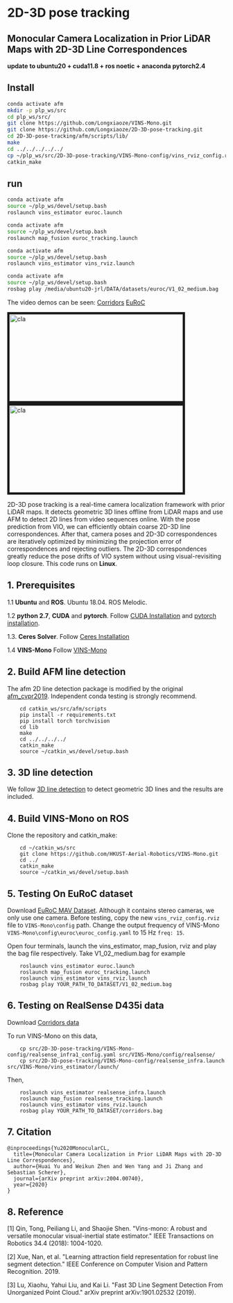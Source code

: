 # 2D-3D pose tracking
## Monocular Camera Localization in Prior LiDAR Maps with 2D-3D Line Correspondences

**update to ubuntu20 + cuda11.8 + ros noetic + anaconda pytorch2.4**

## Install
``` bash
conda activate afm
mkdir -p plp_ws/src
cd plp_ws/src/
git clone https://github.com/Longxiaoze/VINS-Mono.git
git clone https://github.com/Longxiaoze/2D-3D-pose-tracking.git
cd 2D-3D-pose-tracking/afm/scripts/lib/
make
cd ../../../../../
cp ~/plp_ws/src/2D-3D-pose-tracking/VINS-Mono-config/vins_rviz_config.rviz ~/plp_ws/src/VINS-Mono/config/
catkin_make
```

## run
``` bash
conda activate afm
source ~/plp_ws/devel/setup.bash
roslaunch vins_estimator euroc.launch 
```

``` bash
conda activate afm
source ~/plp_ws/devel/setup.bash
roslaunch map_fusion euroc_tracking.launch
```

``` bash
conda activate afm
source ~/plp_ws/devel/setup.bash
roslaunch vins_estimator vins_rviz.launch
```

``` bash
conda activate afm
source ~/plp_ws/devel/setup.bash
rosbag play /media/ubuntu20-jrl/DATA/datasets/euroc/V1_02_medium.bag
```

The video demos can be seen: [Corridors](https://youtu.be/H80Bnxm8IPE) [EuRoC](https://youtu.be/mHaDKoIHNwI)

<a href="https://youtu.be/H80Bnxm8IPE" target="_blank"><img src="./VINS-Mono-config/result_prev.jpg" 
alt="cla" width="400" height="200" border="5" /></a> 
<a href="https://youtu.be/mHaDKoIHNwI" target="_blank"><img src="./VINS-Mono-config/euroc_demo.jpg" 
alt="cla" width="400" height="200" border="5" /></a>

2D-3D pose tracking is a real-time camera localization framework with prior LiDAR maps. It detects geometric 3D lines offline from LiDAR maps and use AFM to detect 2D lines from video sequences online. With the pose prediction from VIO, we can efficiently obtain coarse 2D-3D line correspondences. After that, camera poses and 2D-3D correspondences are iteratively optimized by minimizing the projection error of correspondences and rejecting outliers.  The 2D-3D correspondences greatly reduce the pose drifts of VIO system without using visual-revisiting loop
closure. This code runs on **Linux**. 

## 1. Prerequisites
1.1 **Ubuntu** and **ROS**.
Ubuntu  18.04.
ROS Melodic.

1.2 **python 2.7**, **CUDA** and **pytorch**.
Follow [CUDA Installation](https://docs.nvidia.com/cuda/cuda-installation-guide-linux/index.html) and [pytorch installation](https://pytorch.org/).

1.3. **Ceres Solver**.
Follow [Ceres Installation](http://ceres-solver.org/installation.html)

1.4 **VINS-Mono** Follow [VINS-Mono](https://github.com/HKUST-Aerial-Robotics/VINS-Mono) 

## 2. Build AFM line detection
The afm 2D line detection package is modified by the original [afm_cvpr2019](https://github.com/cherubicXN/afm_cvpr2019). Independent conda testing is strongly recommend. 
```
    cd catkin_ws/src/afm/scripts
    pip install -r requirements.txt
    pip install torch torchvision
    cd lib
    make
    cd ../../../../
    catkin_make
    source ~/catkin_ws/devel/setup.bash
```
## 3. 3D line detection
We follow [3D line detection](https://github.com/xiaohulugo/3DLineDetection) to detect geometric 3D lines and the results are included.

## 4. Build VINS-Mono on ROS
Clone the repository and catkin_make:
```
    cd ~/catkin_ws/src
    git clone https://github.com/HKUST-Aerial-Robotics/VINS-Mono.git
    cd ../
    catkin_make
    source ~/catkin_ws/devel/setup.bash
```

## 5. Testing On EuRoC dataset
Download [EuRoC MAV Dataset](http://projects.asl.ethz.ch/datasets/doku.php?id=kmavvisualinertialdatasets). Although it contains stereo cameras, we only use one camera.
Before testing, copy the new `vins_rviz_config.rviz` file to `VINS-Mono\config` path. Change the output frequency of VINS-Mono `VINS-Mono\config\euroc\euroc_config.yaml` to 15 Hz `freq: 15`. 

Open four terminals, launch the vins_estimator, map_fusion,  rviz and play the bag file respectively. Take V1_02_medium.bag for example
```
    roslaunch vins_estimator euroc.launch 
    roslaunch map_fusion euroc_tracking.launch
    roslaunch vins_estimator vins_rviz.launch
    rosbag play YOUR_PATH_TO_DATASET/V1_02_medium.bag
```

## 6. Testing on RealSense D435i data
Download [Corridors data](https://drive.google.com/file/d/1Ffke-wFpRifmw7nvcwQCreFm1S7fI3XR/view?usp=sharing)

To run VINS-Mono on this data, 
```
    cp src/2D-3D-pose-tracking/VINS-Mono-config/realsense_infra1_config.yaml src/VINS-Mono/config/realsense/
    cp src/2D-3D-pose-tracking/VINS-Mono-config/realsense_infra.launch src/VINS-Mono/vins_estimator/launch/
```
Then,
```
    roslaunch vins_estimator realsense_infra.launch 
    roslaunch map_fusion realsense_tracking.launch
    roslaunch vins_estimator vins_rviz.launch
    rosbag play YOUR_PATH_TO_DATASET/corridors.bag
```
## 7. Citation
```
@inproceedings{Yu2020MonocularCL,
  title={Monocular Camera Localization in Prior LiDAR Maps with 2D-3D Line Correspondences},
  author={Huai Yu and Weikun Zhen and Wen Yang and Ji Zhang and Sebastian Scherer},
  journal={arXiv preprint arXiv:2004.00740},
  year={2020}
}
```
## 8. Reference

[1] Qin, Tong, Peiliang Li, and Shaojie Shen. "Vins-mono: A robust and versatile monocular visual-inertial state estimator." IEEE Transactions on Robotics 34.4 (2018): 1004-1020.

[2] Xue, Nan, et al. "Learning attraction field representation for robust line segment detection." IEEE Conference on Computer Vision and Pattern Recognition. 2019.

[3] Lu, Xiaohu, Yahui Liu, and Kai Li. "Fast 3D Line Segment Detection From Unorganized Point Cloud." arXiv preprint arXiv:1901.02532 (2019).











